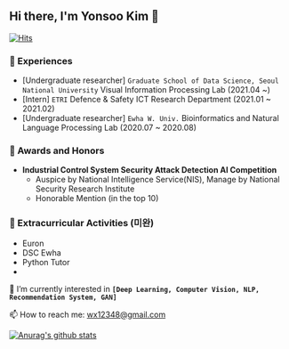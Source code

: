 ## Hi there, I'm Yonsoo Kim 👋

[![Hits](https://hits.seeyoufarm.com/api/count/incr/badge.svg?url=https%3A%2F%2Fgithub.com%2Fyskim0&count_bg=%23606A84&title_bg=%23FFCFCF&icon=&icon_color=%23E7E7E7&title=hits&edge_flat=false)](https://hits.seeyoufarm.com)

### 🔭 Experiences
- [Undergraduate researcher] `Graduate School of Data Science, Seoul National University` Visual Information Processing Lab (2021.04 ~)
- [Intern] `ETRI` Defence & Safety ICT Research Department  (2021.01 ~ 2021.02)
- [Undergraduate researcher] `Ewha W. Univ.` Bioinformatics and Natural Language Processing Lab (2020.07 ~ 2020.08)

### 🏅 Awards and Honors
- **Industrial Control System Security Attack Detection AI Competition**
    - Auspice by National Intelligence Service(NIS), Manage by National Security Research Institute
    - Honorable Mention (in the top 10)

### 🚀 Extracurricular Activities (미완)
- Euron 
- DSC Ewha
- Python Tutor
- 

💚 I’m currently interested in **`[Deep Learning, Computer Vision, NLP, Recommendation System, GAN]`**


📫 How to reach me: wx12348@gmail.com


<!--
**yskim0/yskim0** is a ✨ _special_ ✨ repository because its `README.md` (this file) appears on your GitHub profile.

Here are some ideas to get you started:

- 🔭 I’m currently working on ...
- 🌱 I’m currently learning ...
- 👯 I’m looking to collaborate on ...
- 🤔 I’m looking for help with ...
- 💬 Ask me about ...
- 📫 How to reach me: ...
- 😄 Pronouns: ...
- ⚡ Fun fact: ...
-->

[![Anurag's github stats](https://github-readme-stats.vercel.app/api?username=yskim0&hide=contribs&count_private=true&show_icons=true&theme=dark)](https://github.com/anuraghazra/github-readme-stats)

